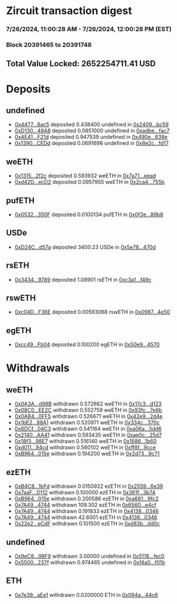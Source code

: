 # Zircuit transaction digest
### 7/26/2024, 11:00:28 AM - 7/26/2024, 12:00:28 PM (EST)
### Block 20391465 to 20391748

## Total Value Locked: 2652254711.41 USD

# Deposits
## undefined
- [0x4477...8ac5](https://etherscan.io/address/0x4477f22D269FCa0bacE348e7C55bAa1185088ac5) deposited 0.438400 undefined in [0x2409...bc59](https://etherscan.io/tx/0x4477f22D269FCa0bacE348e7C55bAa1185088ac5)
- [0xD130...48A8](https://etherscan.io/address/0xD130326bb0DEb17C2Fa1eb4A662C9506243B48A8) deposited 0.0851000 undefined in [0xadbe...fac7](https://etherscan.io/tx/0xD130326bb0DEb17C2Fa1eb4A662C9506243B48A8)
- [0xAE41...F21d](https://etherscan.io/address/0xAE41d44b89A2eaef43Bdf59C65379adbE132F21d) deposited 0.947539 undefined in [0x490e...638e](https://etherscan.io/tx/0xAE41d44b89A2eaef43Bdf59C65379adbE132F21d)
- [0x1390...CEDd](https://etherscan.io/address/0x139090943a9F64f0259bC7A1725D1102F2e1CEDd) deposited 0.0691698 undefined in [0x8e2c...fd17](https://etherscan.io/tx/0x139090943a9F64f0259bC7A1725D1102F2e1CEDd)
## weETH
- [0x1315...2f2c](https://etherscan.io/address/0x13157FDb3fddb790f3Ca17e0810fd58c22202f2c) deposited 0.593932 weETH in [0x7a71...eead](https://etherscan.io/tx/0x13157FDb3fddb790f3Ca17e0810fd58c22202f2c)
- [0xd42D...ecD2](https://etherscan.io/address/0xd42DF9f8d5da37Bc371EFCbb6BC0072b7532ecD2) deposited 0.0957955 weETH in [0x2ca4...755b](https://etherscan.io/tx/0xd42DF9f8d5da37Bc371EFCbb6BC0072b7532ecD2)
## pufETH
- [0x0532...350F](https://etherscan.io/address/0x053293b439AE2232Db1a6bC263A21465Ad94350F) deposited 0.0100134 pufETH in [0x0f3e...89b8](https://etherscan.io/tx/0x053293b439AE2232Db1a6bC263A21465Ad94350F)
## USDe
- [0xD24C...d57a](https://etherscan.io/address/0xD24Cfe2d0fa81369ca6291c28ac5426e16B6d57a) deposited 3400.23 USDe in [0x5e78...470d](https://etherscan.io/tx/0xD24Cfe2d0fa81369ca6291c28ac5426e16B6d57a)
## rsETH
- [0x3434...9789](https://etherscan.io/address/0x34349c5569e7B846c3558961552D2202760A9789) deposited 1.08901 rsETH in [0xc3a1...f49c](https://etherscan.io/tx/0x34349c5569e7B846c3558961552D2202760A9789)
## rswETH
- [0xc04D...F36E](https://etherscan.io/address/0xc04D6bBb6208D89981BEcA69F3EDc5737C8dF36E) deposited 0.00593068 rswETH in [0x0987...4e50](https://etherscan.io/tx/0xc04D6bBb6208D89981BEcA69F3EDc5737C8dF36E)
## egETH
- [0xcc49...Fb04](https://etherscan.io/address/0xcc49D8Df6f11b3ccEB95Ed9c6F4f509aCd2aFb04) deposited 0.100200 egETH in [0x50e9...4570](https://etherscan.io/tx/0xcc49D8Df6f11b3ccEB95Ed9c6F4f509aCd2aFb04)
# Withdrawals
## weETH
- [0x0A3A...d98B](https://etherscan.io/address/0x0A3AE926E3b7E1b72217575296B23Bf1FA14d98B) withdrawn 0.572662 weETH in [0x17c3...d123](https://etherscan.io/tx/0x0A3AE926E3b7E1b72217575296B23Bf1FA14d98B)
- [0x08C0...EE2C](https://etherscan.io/address/0x08C05ddfa24E93Eb9FF073C3646287ecEa62EE2C) withdrawn 0.552759 weETH in [0x93fc...7e6b](https://etherscan.io/tx/0x08C05ddfa24E93Eb9FF073C3646287ecEa62EE2C)
- [0x0AB4...0FF5](https://etherscan.io/address/0x0AB471F20C2366A6F83f80dd049eb33336Cf0FF5) withdrawn 0.526671 weETH in [0x42e9...2d4e](https://etherscan.io/tx/0x0AB471F20C2366A6F83f80dd049eb33336Cf0FF5)
- [0x1bE2...88A1](https://etherscan.io/address/0x1bE2dEEEbAb1CB69E2A2e2DaAAACDD624AA388A1) withdrawn 0.520971 weETH in [0x334c...370c](https://etherscan.io/tx/0x1bE2dEEEbAb1CB69E2A2e2DaAAACDD624AA388A1)
- [0x8DCf...04C3](https://etherscan.io/address/0x8DCf557E724C2B0544A2e431d17B140Ff74204C3) withdrawn 0.541164 weETH in [0xa06a...5dd6](https://etherscan.io/tx/0x8DCf557E724C2B0544A2e431d17B140Ff74204C3)
- [0x2140...AA41](https://etherscan.io/address/0x2140E569500aa45789D2F5891Ec7ac143D30AA41) withdrawn 0.593435 weETH in [0xae0c...25d7](https://etherscan.io/tx/0x2140E569500aa45789D2F5891Ec7ac143D30AA41)
- [0x18f3...98E7](https://etherscan.io/address/0x18f3fCc963b2Ee77332b5B43434AA5aA74b798E7) withdrawn 0.516140 weETH in [0x1686...1b60](https://etherscan.io/tx/0x18f3fCc963b2Ee77332b5B43434AA5aA74b798E7)
- [0xd011...94cd](https://etherscan.io/address/0xd011fCaB9cCC074EF11069c8b4426a08f9cE94cd) withdrawn 0.560102 weETH in [0xff8f...9cce](https://etherscan.io/tx/0xd011fCaB9cCC074EF11069c8b4426a08f9cE94cd)
- [0xB964...015e](https://etherscan.io/address/0xB964F93dFA2Ef37252b0390F2Ef97679Cc07015e) withdrawn 0.194200 weETH in [0x2d73...9c71](https://etherscan.io/tx/0xB964F93dFA2Ef37252b0390F2Ef97679Cc07015e)
## ezETH
- [0xB4C8...1bFd](https://etherscan.io/address/0xB4C89b1dbfB2eE9F27B80C4F4997D280d5621bFd) withdrawn 0.0150922 ezETH in [0x2559...6e39](https://etherscan.io/tx/0xB4C89b1dbfB2eE9F27B80C4F4997D280d5621bFd)
- [0x7aaF...D112](https://etherscan.io/address/0x7aaF8611531e956c63b72d6b0EFFF3CAC5a0D112) withdrawn 0.100000 ezETH in [0x361f...3b74](https://etherscan.io/tx/0x7aaF8611531e956c63b72d6b0EFFF3CAC5a0D112)
- [0xB964...015e](https://etherscan.io/address/0xB964F93dFA2Ef37252b0390F2Ef97679Cc07015e) withdrawn 0.200586 ezETH in [0xa681...9fc2](https://etherscan.io/tx/0xB964F93dFA2Ef37252b0390F2Ef97679Cc07015e)
- [0x7A49...4744](https://etherscan.io/address/0x7A493Be5c2ce014cD049Bf178a1ac0Db1B434744) withdrawn 109.302 ezETH in [0x6560...e4cf](https://etherscan.io/tx/0x7A493Be5c2ce014cD049Bf178a1ac0Db1B434744)
- [0x7A49...4744](https://etherscan.io/address/0x7A493Be5c2ce014cD049Bf178a1ac0Db1B434744) withdrawn 0.191833 ezETH in [0x4138...0346](https://etherscan.io/tx/0x7A493Be5c2ce014cD049Bf178a1ac0Db1B434744)
- [0x7A49...4744](https://etherscan.io/address/0x7A493Be5c2ce014cD049Bf178a1ac0Db1B434744) withdrawn 42.6001 ezETH in [0x4138...0346](https://etherscan.io/tx/0x7A493Be5c2ce014cD049Bf178a1ac0Db1B434744)
- [0x22e2...eCdF](https://etherscan.io/address/0x22e25E0B1AD7eBBB6fE467AcDc5a85FAA4bbeCdF) withdrawn 0.101500 ezETH in [0xd83b...dd0c](https://etherscan.io/tx/0x22e25E0B1AD7eBBB6fE467AcDc5a85FAA4bbeCdF)
## undefined
- [0x9eC8...98F9](https://etherscan.io/address/0x9eC804a308C6d2BA376353208d86FC2aBCBe98F9) withdrawn 3.00000 undefined in [0x5118...fec0](https://etherscan.io/tx/0x9eC804a308C6d2BA376353208d86FC2aBCBe98F9)
- [0x5500...237f](https://etherscan.io/address/0x5500E69d58D8f80B236C8A72FD52C538a5D5237f) withdrawn 0.974465 undefined in [0xf4a0...f01b](https://etherscan.io/tx/0x5500E69d58D8f80B236C8A72FD52C538a5D5237f)
## ETH
- [0x7e39...aEe1](https://etherscan.io/address/0x7e39d9fF4aB6BC6De57aF7626919844A146baEe1) withdrawn 0.0200000 ETH in [0x094a...44c6](https://etherscan.io/tx/0x7e39d9fF4aB6BC6De57aF7626919844A146baEe1)
